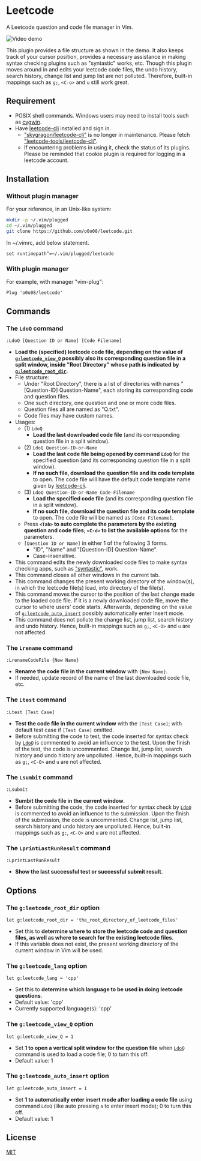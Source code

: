 # Leetcode

A Leetcode question and code file manager in Vim.

![Video demo][video-demo]

This plugin provides a file structure as shown in the demo. It also keeps track of your cursor position, provides a necessary assistance in making syntax checking plugins such as "syntastic" works, etc. Though this plugin moves around in and edits your leetcode code files, the undo history, search history, change list and jump list are not polluted. Therefore, built-in mappings such as `g;`, `<C-o>` and `u` still work great.

## Requirement

- POSIX shell commands. Windows users may need to install tools such as [cygwin].
- Have [leetcode-cli][leetcode-cli-repo] installed and sign in.
    - ["skygragon/leetcode-cli"][leetcode-cli-obsolete-repo] is no longer in maintenance. Please fetch ["leetcode-tools/leetcode-cli"][leetcode-cli-repo].
    - If encountering problems in using it, check the status of its plugins. Please be reminded that cookie plugin is required for logging in a leetcode account.

## Installation

### Without plugin manager

For your reference, in an Unix-like system:

```bash
mkdir -p ~/.vim/plugged
cd ~/.vim/plugged
git clone https://github.com/o0o08/leetcode.git
```

In ~/.vimrc, add below statement.

```vim
set runtimepath^=~/.vim/plugged/leetcode
```

### With plugin manager

For example, with manager "vim-plug":

```vim
Plug 'o0o08/leetcode'
```

## Commands

### The `LdoQ` command

```
:LdoQ [Question ID or Name] [Code Filename]
```

- **Load the (specified) leetcode code file, depending on the value of [`g:leetcode_view_Q`](#the-gleetcode_view_q-option) possibly also its corresponding question file in a split window, inside "Root Directory" whose path is indicated by [`g:leetcode_root_dir`](#the-gleetcode_root_dir-option).**
- File structure:
  - Under "Root Directory", there is a list of directories with names "[Question-ID] Question-Name", each storing its corresponding code and question files.
  - One such directory, one question and one or more code files.
  - Question files all are named as "Q.txt".
  - Code files may have custom names.
- Usages:
  - (1) `LdoQ`
    - **Load the last downloaded code file** (and its corresponding question file in a split window).
  - (2) `LdoQ Question-ID-or-Name`
    - **Load the last code file being opened by command `LdoQ`** for the specified question (and its corresponding question file in a split window).
    - **If no such file, download the question file and its code template** to open. The code file will have the default code template name given by [leetcode-cli][leetcode-cli-repo].
  - (3) `LdoQ Question-ID-or-Name Code-Filename`
    - **Load the specified code file** (and its corresponding question file in a split window).
    - **If no such file, download the question file and its code template** to open. The code file will be named as `[Code Filename]`.
  - Press **`<Tab>` to auto complete the parameters by the existing question and code files**; **`<C-d>` to list the available options** for the parameters.
  - `[Question ID or Name]` in either 1 of the following 3 forms.
    - "ID", "Name" and "[Question-ID] Question-Name".
    - Case-insensitive.
- This command edits the newly downloaded code files to make syntax checking apps, such as ["syntastic"][syntastic-repo], work.
- This command closes all other windows in the current tab.
- This command changes the present working directory of the window(s), in which the leetcode file(s) load, into directory of the file(s).
- This command moves the cursor to the position of the last change made to the loaded code file. If it is a newly downloaded code file, move the cursor to where users' code starts. Afterwards, depending on the value of [`g:leetcode_auto_insert`](#the-gleetcode_auto_insert-option) possibly automatically enter Insert mode.
- This command does not pollute the change list, jump list, search history and undo history. Hence, built-in mappings such as `g;`, `<C-O>` and `u` are not affected.

### The `Lrename` command

```
:LrenameCodeFile {New Name}
```

- **Rename the code file in the current window** with `{New Name}`.
- If needed, update record of the name of the last downloaded code file, etc.

### The `Ltest` command

```
:Ltest [Test Case]
```

- **Test the code file in the current window** with the `[Test Case]`; with default test case if `[Test Case]` omitted.
- Before submitting the code to test, the code inserted for syntax check by [`LdoQ`](#the-ldoq-command) is commented to avoid an influence to the test. Upon the finish of the test, the code is uncommented. Change list, jump list, search history and undo history are unpolluted. Hence, built-in mappings such as `g;`, `<C-O>` and `u` are not affected.

### The `Lsumbit` command

```
:Lsubmit
```

- **Sumbit the code file in the current window**.
- Before submitting the code, the code inserted for syntax check by [`LdoQ`](#the-ldoq-command) is commented to avoid an influence to the submission. Upon the finish of the submission, the code is uncommented. Change list, jump list, search history and undo history are unpolluted. Hence, built-in mappings such as `g;`, `<C-O>` and `u` are not affected.

### The `LprintLastRunResult` command
```
:LprintLastRunResult
```
- **Show the last successful test or successful submit result**.

## Options

### The `g:leetcode_root_dir` option

```vim
let g:leetcode_root_dir = 'the_root_directory_of_leetcode_files'
```

- Set this to **determine where to store the leetcode code and question files, as well as where to search for the existing leetcode files**.
- If this variable does not exist, the present working directory of the current window in Vim will be used.

### The `g:leetcode_lang` option

```vim
let g:leetcode_lang = 'cpp'
```

- Set this to **determine which language to be used in doing leetcode questions**.
- Default value: 'cpp'
- Currently supported language(s): 'cpp'

### The `g:leetcode_view_Q` option

```vim
let g:leetcode_view_Q = 1
```

- Set **1 to open a vertical split window for the question file** when [`LdoQ`](#the-ldoq-command) command is used to load a code file; 0 to turn this off.
- Default value: 1

### The `g:leetcode_auto_insert` option

```vim
let g:leetcode_auto_insert = 1
```

- Set **1 to automatically enter insert mode after loading a code file** using command `LdoQ` (like auto pressing `a` to enter insert mode); 0 to turn this off.
- Default value: 1


## License
[MIT][MIT-license]

[MIT-license]: LICENSE
[video-demo]: docs/screenshots/v0.1.0/demo.gif

[cygwin]: https://www.cygwin.com/
[leetcode-cli-obsolete-repo]: https://github.com/skygragon/leetcode-cli
[leetcode-cli-plugin-tutorial]: https://skygragon.github.io/leetcode-cli/commands#plugin
[leetcode-cli-repo]: https://github.com/leetcode-tools/leetcode-cli/
[syntastic-repo]: https://github.com/vim-syntastic/syntastic

